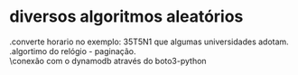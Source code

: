 # diversos algoritmos aleatórios 
.converte horario no exemplo: 35T5N1 que algumas universidades adotam.\
\.algortimo do relógio - paginação.\
\conexão com o dynamodb através do boto3-python
